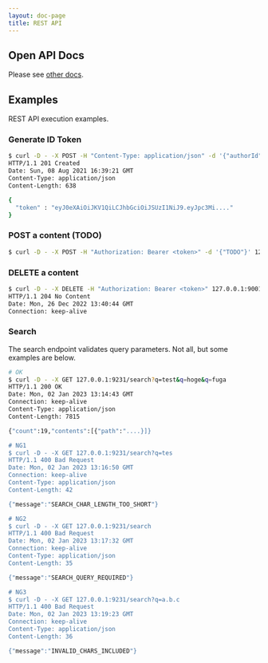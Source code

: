 ```yaml
---
layout: doc-page
title: REST API
---
```


## Open API Docs

Please see [other docs](https://yoshinorin.github.io/qualtet/rest-api/index.html).

## Examples

REST API execution examples.

### Generate ID Token

```sh
$ curl -D - -X POST -H "Content-Type: application/json" -d '{"authorId":"01gn798rem0pj4xnzxfnj5g5wp","password":"pass"}' 127.0.0.1:9001/token/
HTTP/1.1 201 Created
Date: Sun, 08 Aug 2021 16:39:21 GMT
Content-Type: application/json
Content-Length: 638

{
  "token" : "eyJ0eXAiOiJKV1QiLCJhbGciOiJSUzI1NiJ9.eyJpc3Mi...."
}
```

### POST a content (TODO)

```sh
$ curl -D - -X POST -H "Authorization: Bearer <token>" -d '{"TODO"}' 127.0.0.1:9001/contents
```

### DELETE a content

```sh
$ curl -D - -X DELETE -H "Authorization: Bearer <token>" 127.0.0.1:9001/contents/<contentsId>
HTTP/1.1 204 No Content
Date: Mon, 26 Dec 2022 13:40:44 GMT
Connection: keep-alive
```

### Search

The search endpoint validates query parameters. Not all, but some examples are below.

```sh
# OK
$ curl -D - -X GET 127.0.0.1:9231/search?q=test&q=hoge&q=fuga
HTTP/1.1 200 OK
Date: Mon, 02 Jan 2023 13:14:43 GMT
Connection: keep-alive
Content-Type: application/json
Content-Length: 7815

{"count":19,"contents":[{"path":"....}]}

# NG1
$ curl -D - -X GET 127.0.0.1:9231/search?q=tes
HTTP/1.1 400 Bad Request
Date: Mon, 02 Jan 2023 13:16:50 GMT
Connection: keep-alive
Content-Type: application/json
Content-Length: 42

{"message":"SEARCH_CHAR_LENGTH_TOO_SHORT"}

# NG2
$ curl -D - -X GET 127.0.0.1:9231/search
HTTP/1.1 400 Bad Request
Date: Mon, 02 Jan 2023 13:17:32 GMT
Connection: keep-alive
Content-Type: application/json
Content-Length: 35

{"message":"SEARCH_QUERY_REQUIRED"}

# NG3
$ curl -D - -X GET 127.0.0.1:9231/search?q=a.b.c
HTTP/1.1 400 Bad Request
Date: Mon, 02 Jan 2023 13:19:23 GMT
Connection: keep-alive
Content-Type: application/json
Content-Length: 36

{"message":"INVALID_CHARS_INCLUDED"}
```
